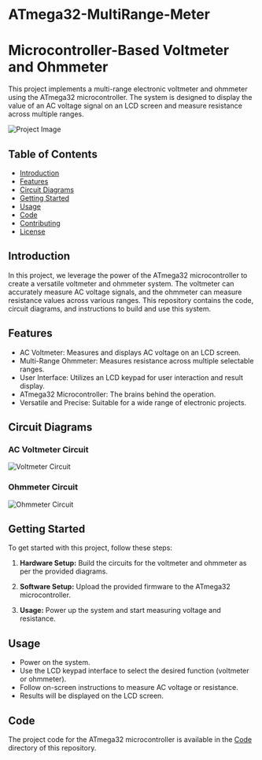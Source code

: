 # ATmega32-MultiRange-Meter
 
# Microcontroller-Based Voltmeter and Ohmmeter

This project implements a multi-range electronic voltmeter and ohmmeter using the ATmega32 microcontroller. The system is designed to display the value of an AC voltage signal on an LCD screen and measure resistance across multiple ranges. 

![Project Image](link-to-your-image.png)

## Table of Contents

- [Introduction](#introduction)
- [Features](#features)
- [Circuit Diagrams](#circuit-diagrams)
- [Getting Started](#getting-started)
- [Usage](#usage)
- [Code](#code)
- [Contributing](#contributing)
- [License](#license)

## Introduction

In this project, we leverage the power of the ATmega32 microcontroller to create a versatile voltmeter and ohmmeter system. The voltmeter can accurately measure AC voltage signals, and the ohmmeter can measure resistance values across various ranges. This repository contains the code, circuit diagrams, and instructions to build and use this system.

## Features

- AC Voltmeter: Measures and displays AC voltage on an LCD screen.
- Multi-Range Ohmmeter: Measures resistance across multiple selectable ranges.
- User Interface: Utilizes an LCD keypad for user interaction and result display.
- ATmega32 Microcontroller: The brains behind the operation.
- Versatile and Precise: Suitable for a wide range of electronic projects.

## Circuit Diagrams

### AC Voltmeter Circuit

![Voltmeter Circuit](AC.jpeg)

### Ohmmeter Circuit

![Ohmmeter Circuit](Ohmmeter.jpeg)

## Getting Started

To get started with this project, follow these steps:

1. **Hardware Setup:** Build the circuits for the voltmeter and ohmmeter as per the provided diagrams.

2. **Software Setup:** Upload the provided firmware to the ATmega32 microcontroller.

3. **Usage:** Power up the system and start measuring voltage and resistance.

## Usage

- Power on the system.
- Use the LCD keypad interface to select the desired function (voltmeter or ohmmeter).
- Follow on-screen instructions to measure AC voltage or resistance.
- Results will be displayed on the LCD screen.

## Code

The project code for the ATmega32 microcontroller is available in the [Code](/code) directory of this repository.

